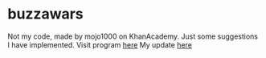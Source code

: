 # buzzawars
Not my code, made by mojo1000 on KhanAcademy.
Just some suggestions I have implemented.
Visit program [here](https://www.khanacademy.org/computer-programming/buzzawars-game/5031559940849664)
My update [here](https://www.khanacademy.org/computer-programming/drag-onto-board-improved/4823260788211712)
